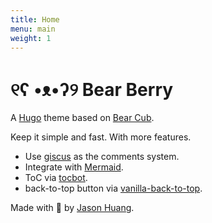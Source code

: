 ```yaml
---
title: Home
menu: main
weight: 1
---
```


# ୧ʕ •ᴥ•ʔ୨ Bear Berry

A [Hugo](https://gohugo.io/) theme based on [Bear Cub](https://github.com/clente/hugo-bearcub).

Keep it simple and fast. With more features.

- Use [giscus](https://github.com/giscus/giscus) as the comments system.
- Integrate with [Mermaid](https://mermaid.js.org/).
- ToC via [tocbot](https://github.com/tscanlin/tocbot).
- back-to-top button via [vanilla-back-to-top](https://github.com/vfeskov/vanilla-back-to-top).

Made with 💟 by [Jason Huang](https://github.com/Pagliacii).
